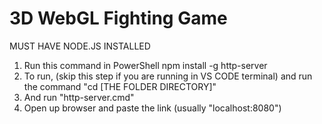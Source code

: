 # 3D WebGL Fighting Game
 
MUST HAVE NODE.JS INSTALLED

1. Run this command in PowerShell npm install -g http-server
2. To run, (skip this step if you are running in VS CODE terminal) and run the command "cd [THE FOLDER DIRECTORY]"
2. And run "http-server.cmd"
3. Open up browser and paste the link (usually "localhost:8080")